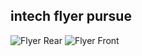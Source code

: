 ## intech flyer pursue

![Flyer Rear](https://raw.githubusercontent.com/fredsmith/fredsmith/main/images/flyer_rear.jpg)
![Flyer Front](https://raw.githubusercontent.com/fredsmith/fredsmith/main/images/flyer_front.jpg)
